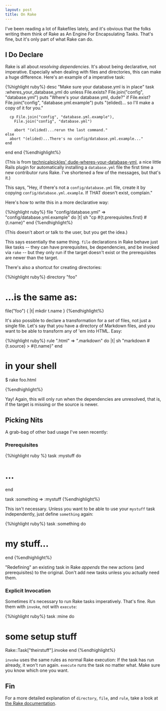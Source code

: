 ```yaml
---
layout: post
title: On Rake
---
```


I've been reading a lot of Rakefiles lately, and it's obvious that the
folks writing them think of Rake as An Engine For Encapsulating
Tasks. That's fine, but it's only part of what Rake can do.

## I Do Declare

Rake is all about *resolving dependencies*. It's about being
declarative, not imperative. Especially when dealing with files and
directories, this can make a huge difference. Here's an example of a
imperative task:

{%highlight ruby%}
desc "Make sure your database.yml is in place"
task :wheres_your_database_yml do
  unless File.exists? File.join("config", "database.yml")
    puts "Where's your database.yml, dude?"
    if File.exist? File.join("config", "database.yml.example")
      puts "(elided)... so I'll make a copy of it for you."

      cp File.join("config", "database.yml.example"),
        File.join("config", "database.yml")

        abort "(elided)...rerun the last command."
    else
      abort "(elided)...There's no config/database.yml.example..."
    end
  end
end
{%endhighlight%}

(This is from [technicalpickles' dude-wheres-your-database-yml][dude],
a nice little Rails plugin for automatically installing a
`database.yml` file the first time a new contributor runs Rake. I've
shortened a few of the messages, but that's it.)

[dude]: http://github.com/technicalpickles/wheres-your-database-yml-dude

This says, "Hey, if there's not a `config/database.yml` file, create
it by copying `config/database.yml.example`. If THAT doesn't exist,
complain."

Here's how to write this in a more declarative way:

{%highlight ruby%}
file "config/database.yml" => "config/database.yml.example" do |t|
  sh "cp #{t.prerequisites.first} #{t.name}"
end
{%endhighlight%}

(This doesn't abort or talk to the user, but you get the idea.)

This says essentially the same thing. `file` declarations in Rake
behave just like tasks -- they can have prerequisites, be
dependencies, and be invoked via `rake` -- but they only run if the
target doesn't exist or the prerequisites are newer than the target.

There's also a shortcut for creating directories:

{%highlight ruby%}
directory "foo"

# ...is the same as:
file("foo") { |t| mkdir t.name  }
{%endhighlight%}

It's also possible to declare a transformation for a *set* of files,
not just a single file. Let's say that you have a directory of
Markdown files, and you want to be able to transform any of 'em into
HTML. Easy:

{%highlight ruby%}
rule ".html" => ".markdown" do |t|
  sh "markdown #{t.source} > #{t.name}"
end

# in your shell
$ rake foo.html

{%endhighlight%}

Yay! Again, this will only run when the dependencies are unresolved,
that is, if the target is missing or the source is newer.

## Picking Nits

A grab-bag of other bad usage I've seen recently:

### Prerequisites

{%highlight ruby %}
task :mystuff do
  # ...
end

task :something => :mystuff
{%endhighlight%}

This isn't necessary. Unless you want to be able to use your `mystuff`
task independently, just define `something` again:

{%highlight ruby%}
task :something do
  # my stuff...
end
{%endhighlight%}

"Redefining" an existing task in Rake *appends* the new actions (and
prerequisites) to the original. Don't add new tasks unless you
actually need them.

### Explicit Invocation

Sometimes it's necessary to run Rake tasks imperatively. That's
fine. Run them with `invoke`, not with `execute`:

{%highlight ruby%}
task :mine do
  # some setup stuff
  Rake::Task["theirstuff"].invoke
end
{%endhighlight%}

`invoke` uses the same rules as normal Rake execution: If the task has
run already, it won't run again. `execute` runs the task no matter
what. Make sure you know which one you want.

## Fin

For a more detailed explanation of `directory`, `file`, and `rule`,
take a look at [the Rake documentation][rake].

[rake]: http://docs.rubyrake.org/user_guide/chapter03.html
